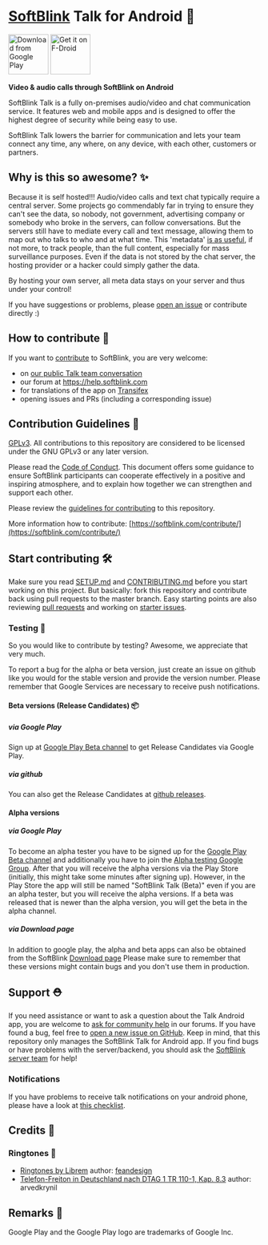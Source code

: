 <!--
 ~ SPDX-FileCopyrightText: 2017-2024 SoftBlink GmbH and SoftBlink contributors
 ~ SPDX-License-Identifier: GPL-3.0-or-later
-->
# [SoftBlink](https://softblink.com) Talk for Android :speech_balloon:

[<img src="https://play.google.com/intl/en_us/badges/images/generic/en_badge_web_generic.png" 
      alt="Download from Google Play" 
      height="80">](https://play.google.com/store/apps/details?id=com.softblink.talk2)
[<img src="https://f-droid.org/badge/get-it-on.png"
      alt="Get it on F-Droid"
      height="80">](https://f-droid.org/packages/com.softblink.talk2/)

**Video & audio calls through SoftBlink on Android**

SoftBlink Talk is a fully on-premises audio/video and chat communication service. It features web and mobile apps and is designed to offer the highest degree of security while being easy to use.

SoftBlink Talk lowers the barrier for communication and lets your team connect any time, any where, on any device, with each other, customers or partners. 

## Why is this so awesome? :sparkles:

Because it is self hosted!!! Audio/video calls and text chat typically require a central server. Some projects go commendably far in trying to ensure they can't see the data, so nobody, not government, advertising company or somebody who broke in the servers, can follow conversations. But the servers still have to mediate every call and text message, allowing them to map out who talks to who and at what time. This 'metadata' [is as useful](https://www.wired.com/2015/03/data-and-goliath-nsa-metadata-spying-your-secrets/), if not more, to track people, than the full content, especially for mass surveillance purposes. Even if the data is not stored by the chat server, the hosting provider or a hacker could simply gather the data.

By hosting your own server, all meta data stays on your server and thus under your control!

If you have suggestions or problems, please [open an issue](https://github.com/softblink/talk-android/issues) or contribute directly :)

## How to contribute :rocket:

If you want to [contribute](https://softblink.com/contribute/) to SoftBlink, you are very welcome: 

- on [our public Talk team conversation](https://cloud.softblink.com/call/c7fz9qpr)
- our forum at https://help.softblink.com
- for translations of the app on [Transifex](https://app.transifex.com/softblink/softblink/android-talk/)
- opening issues and PRs (including a corresponding issue)

## Contribution Guidelines :scroll:

[GPLv3](https://github.com/softblink/talk-android/blob/master/LICENSE.txt). All contributions to this repository are considered to be licensed under the GNU GPLv3 or any later version.

Please read the [Code of Conduct](https://softblink.com/community/code-of-conduct/). This document offers some guidance to ensure SoftBlink participants can cooperate effectively in a positive and inspiring atmosphere, and to explain how together we can strengthen and support each other.

Please review the [guidelines for contributing](/CONTRIBUTING.md) to this repository.

More information how to contribute: [https://softblink.com/contribute/](https://softblink.com/contribute/)

## Start contributing :hammer_and_wrench:

Make sure you read [SETUP.md](/SETUP.md) and [CONTRIBUTING.md](/CONTRIBUTING.md) before you start working on this project.
But basically: fork this repository and contribute back using pull requests to the master branch.
Easy starting points are also reviewing [pull requests](https://github.com/softblink/talk-android/pulls) and working on [starter issues](https://github.com/softblink/talk-android/issues?q=is%3Aopen+is%3Aissue+label%3A%22good+first+issue%22).

### Testing :test_tube:

So you would like to contribute by testing? Awesome, we appreciate that very much. 

To report a bug for the alpha or beta version, just create an issue on github like you would for the stable version and
 provide the version number. Please remember that Google Services are necessary to receive push notifications. 
 
#### Beta versions (Release Candidates) :package:

##### via Google Play

Sign up at [Google Play Beta channel](https://play.google.com/apps/testing/com.softblink.talk2) to get Release Candidates via Google Play.

##### via github

You can also get the Release Candidates at [github releases](https://github.com/softblink/talk-android/releases).

#### Alpha versions

##### via Google Play

To become an alpha tester you have to be signed up for the [Google Play Beta channel](https://play.google.com/apps/testing/com.softblink.talk2) 
and additionally you have to join the [Alpha testing Google Group](https://groups.google.com/g/softblink-android-talk-alpha-testing). 
After that you will receive the alpha versions via the Play Store (initially, this might take some minutes after
 signing up). However, in the Play Store the app will still be named "SoftBlink Talk (Beta)" even if you are an alpha tester, but you will receive the alpha versions.
If a beta was released that is newer than the alpha version, you will get the beta in the alpha channel.
 
##### via Download page

In addition to google play, the alpha and beta apps can also be obtained from the SoftBlink [Download page](https://download.softblink.com/android/talk-alpha/)
Please make sure to remember that these versions might contain bugs and you don't use them in production.

## Support :rescue_worker_helmet:

If you need assistance or want to ask a question about the Talk Android app, you are welcome to [ask for community help](https://help.softblink.com/c/support/talk/52) in our forums. If you have found a bug, feel free to [open a new issue on GitHub](https://github.com/softblink/talk-android/issues). Keep in mind, that this repository only manages the SoftBlink Talk for Android app. If you find bugs or have problems with the server/backend, you should ask the [SoftBlink server team](https://github.com/softblink/server) for help!

### Notifications

If you have problems to receive talk notifications on your android phone, please have a look at [this checklist](https://github.com/softblink/talk-android/blob/master/docs/notifications.md).

## Credits :scroll:

### Ringtones :bell:

- [Ringtones by Librem](https://developer.puri.sm/licenses/Librem5/Birch/sound-theme-librem5.html) 
  author: [feandesign](https://soundcloud.com/feandesign)
- [Telefon-Freiton in Deutschland nach DTAG 1 TR 110-1, Kap. 8.3](https://commons.wikimedia.org/wiki/File:1TR110-1_Kap8.3_Freiton1.ogg)
  author: arvedkrynil

[dcofile]: https://github.com/softblink/talk-android/blob/master/contribute/developer-certificate-of-origin
[applyalicense]: https://github.com/softblink/talk-android/blob/master/contribute/HowToApplyALicense.md

## Remarks :scroll:

Google Play and the Google Play logo are trademarks of Google Inc.
